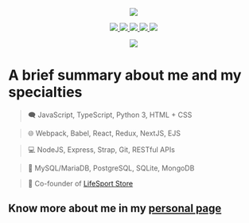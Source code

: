 <p align="center">
  <img src="https://i.imgur.com/kpmiNlQ.png"/>
</p>

<p align="center">
  <a href="https://www.linkedin.com/in/arthurdiluz/" alt="LinkedIn" target="_blank">
    <img src="https://img.shields.io/badge/-LinkedIn-0077B5?style=for-the-badge&logo=Linkedin&logoColor=white"/>
  </a>
  <a href="https://www.instagram.com/arthurdiluz/" alt="Instagram" target="_blank">
    <img src="https://img.shields.io/badge/-Instagram-E4405F?style=for-the-badge&logo=Instagram&logoColor=white"/>
  </a>
  <a href="https://t.me/arthurdiluz" alt="Telegram" target="_blank">
    <img src="https://img.shields.io/badge/Telegram-2CA5E0?style=for-the-badge&logo=telegram&logoColor=white"/>
  </a>
  <a href="https://wa.me/5543998048845/" alt="WhatsApp" target="_blank">
    <img src="https://img.shields.io/badge/-WhatsApp-25D366?style=for-the-badge&logo=WhatsApp&logoColor=white"/>
  </a>
  <a href="mailto:arthurdiluz@outlook.com" alt="Outlook" target="_blank">
    <img src="https://img.shields.io/badge/-Outlook-0078D4?style=for-the-badge&logo=MIcrosoft%20Outlook&logoColor=white"/>
  </a>
</p>

<p align="center">
  <img src="https://github-readme-stats.vercel.app/api?username=arthurdiluz&show_icons=true&icon_color=4ebcf0&hide_border=true&theme=dark&bg_color=0D1117"/>
</p>

<p align="center">
  <h1>A brief summary about me and my specialties</h1>
  
  > 🗨️ JavaScript, TypeScript, Python 3, HTML + CSS
  
  > 🌐 Webpack, Babel, React, Redux, NextJS, EJS
  
  > 💻 NodeJS, Express, Strap, Git, RESTful APIs
  
  > 💾 MySQL/MariaDB, PostgreSQL, SQLite, MongoDB

  > 💼 Co-founder of <a href="https://lifesport.mercadoshops.com.br/" target="_blank">LifeSport Store</a>

  <h2>
    Know more about me in my <a href="https://arthurdiluz.github.io" target="_blank">personal page</a>
  </h2>
</p>
